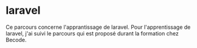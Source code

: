 # laravel

Ce parcours concerne l'apprantissage de laravel.  Pour l'apprentissage de laravel, j'ai suivi le parcours qui est proposé durant la formation chez Becode.
